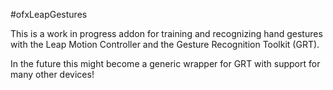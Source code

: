 #ofxLeapGestures

This is a work in progress addon for training and recognizing hand gestures with the Leap Motion Controller and the Gesture Recognition Toolkit (GRT).

In the future this might become a generic wrapper for GRT with support for many other devices!